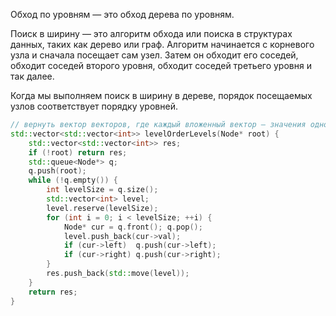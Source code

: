 Обход по уровням — это обход дерева по уровням.

Поиск в ширину — это алгоритм обхода или поиска в структурах данных, таких как дерево или граф. Алгоритм начинается с корневого узла и сначала посещает сам узел. Затем он обходит его соседей, обходит соседей второго уровня, обходит соседей третьего уровня и так далее.

Когда мы выполняем поиск в ширину в дереве, порядок посещаемых узлов соответствует порядку уровней.

```c++
// вернуть вектор векторов, где каждый вложенный вектор — значения одного уровня
std::vector<std::vector<int>> levelOrderLevels(Node* root) {
    std::vector<std::vector<int>> res;
    if (!root) return res;
    std::queue<Node*> q;
    q.push(root);
    while (!q.empty()) {
        int levelSize = q.size();
        std::vector<int> level;
        level.reserve(levelSize);
        for (int i = 0; i < levelSize; ++i) {
            Node* cur = q.front(); q.pop();
            level.push_back(cur->val);
            if (cur->left)  q.push(cur->left);
            if (cur->right) q.push(cur->right);
        }
        res.push_back(std::move(level));
    }
    return res;
}
```
